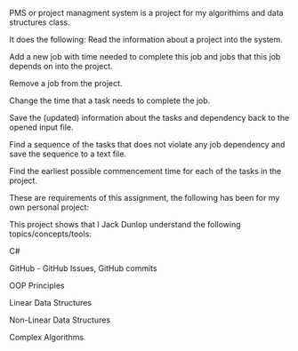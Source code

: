 PMS or project managment system is a project for my algorithims and data structures class. 


It does the following:
Read the information about a project into the system.

Add a new job with time needed to complete this job and jobs that this job depends on into the project.

Remove a job from the project.

Change the time that a task needs to complete the job.

Save the (updated) information about the tasks and dependency back to the opened input file.

Find a sequence of the tasks that does not violate any job dependency and save the sequence to a text file.

Find the earliest possible commencement time for each of the tasks in the project.


These are requirements of this assignment, the following has been for my own personal project: 



This project shows that I Jack Dunlop understand the following topics/concepts/tools:

  C#

  GitHub - GitHub Issues, GitHub commits
  
  OOP Principles
  
  Linear Data Structures
  
  Non-Linear Data Structures
  
  Complex Algorithms
